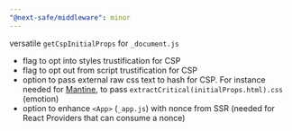 ```yaml
---
"@next-safe/middleware": minor
---
```


versatile `getCspInitialProps` for `_document.js`

- flag to opt into styles trustification for CSP
- flag to opt out from script trustification for CSP
- option to pass external raw css text to hash for CSP. For instance needed for [Mantine](https://mantine.dev/), to pass `extractCritical(initialProps.html).css` (emotion)  
- option to enhance `<App>` (`_app.js`) with nonce from SSR (needed for React Providers that can consume a nonce) 